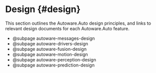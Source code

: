 Design {#design}
======

This section outlines the Autoware.Auto design principles, and links to relevant design documents
for each Autoware.Auto feature.

- @subpage autoware-messages-design
- @subpage autoware-drivers-design
- @subpage autoware-fusion-design
- @subpage autoware-motion-design
- @subpage autoware-perception-design
- @subpage autoware-prediction-design
